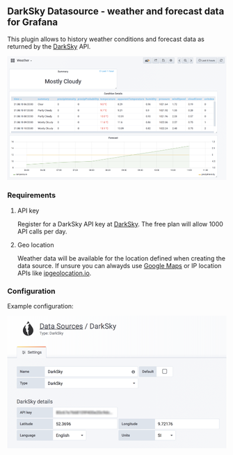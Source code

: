 ## DarkSky Datasource - weather and forecast data for Grafana

This plugin allows to history weather conditions and forecast data as returned by the [DarkSky](https://darksky.net) API.

![dashboard](https://raw.githubusercontent.com/andig/grafana-darksky/gh-pages/dashboard.png)

### Requirements

1. API key

   Register for a DarkSky API key at [DarkSky](https://darksky.net). The free plan will allow 1000 API calls per day.

2. Geo location

   Weather data will be available for the location defined when creating the data source. If unsure you can alwayds use [Google Maps](https://maps.google.com) or IP location APIs like [ipgeolocation.io](https://ipgeolocation.io).

### Configuration

Example configuration:

![config](https://raw.githubusercontent.com/andig/grafana-darksky/gh-pages/config.png)
